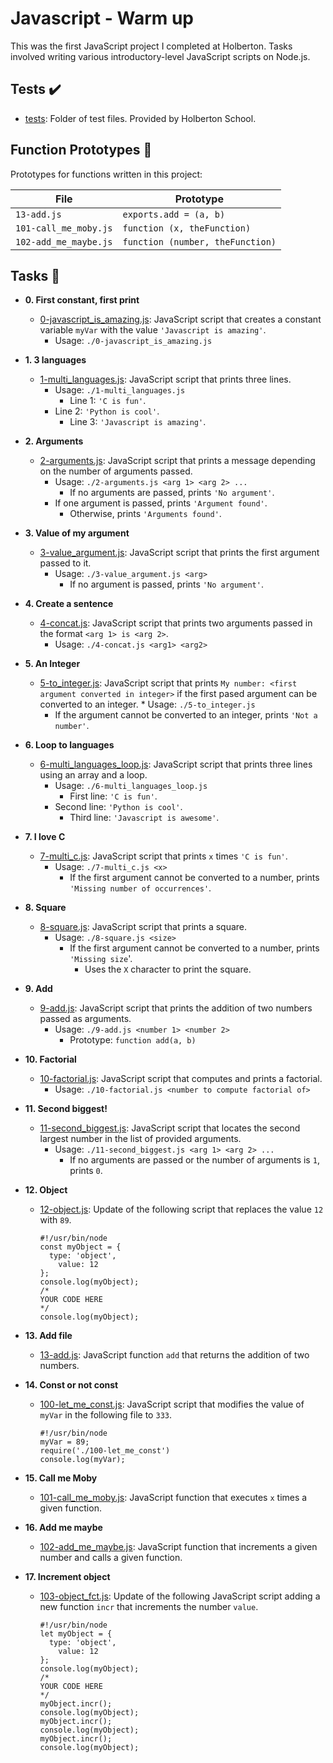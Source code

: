 # Javascript - Warm up

This was the first JavaScript project I completed at Holberton. Tasks involved
writing various introductory-level JavaScript scripts on Node.js.

## Tests :heavy_check_mark:

* [tests](./tests): Folder of test files. Provided by Holberton School.

## Function Prototypes :floppy_disk:

Prototypes for functions written in this project:

| File        | Prototype                                  |
| ----------- | ------------------------------------------ |
| `13-add.js` | `exports.add = (a, b)`                     |
| `101-call_me_moby.js` | `function (x, theFunction)`      |
| `102-add_me_maybe.js` | `function (number, theFunction)` |

## Tasks :page_with_curl:

* **0. First constant, first print**
  * [0-javascript_is_amazing.js](./0-javascript_is_amazing.js): JavaScript script
    that creates a constant variable `myVar` with the value `'Javascript is amazing'`.
      * Usage: `./0-javascript_is_amazing.js`

* **1. 3 languages**
  * [1-multi_languages.js](./1-multi_languages.js): JavaScript script that prints
    three lines.
      * Usage: `./1-multi_languages.js`
        * Line 1: `'C is fun'`.
	  * Line 2: `'Python is cool'`.
	    * Line 3: `'Javascript is amazing'`.

* **2. Arguments**
  * [2-arguments.js](./2-arguments.js): JavaScript script that prints a message
    depending on the number of arguments passed.
      * Usage: `./2-arguments.js <arg 1> <arg 2> ...`
        * If no arguments are passed, prints `'No argument'`.
	  * If one argument is passed, prints `'Argument found'`.
	    * Otherwise, prints `'Arguments found'`.

* **3. Value of my argument**
  * [3-value_argument.js](./3-value_argument.js): JavaScript script that prints
    the first argument passed to it.
      * Usage: `./3-value_argument.js <arg>`
        * If no argument is passed, prints `'No argument'`.

* **4. Create a sentence**
  * [4-concat.js](./4-concat.js): JavaScript script that prints two arguments
    passed in the format `<arg 1> is <arg 2>`.
      * Usage: `./4-concat.js <arg1> <arg2>`

* **5. An Integer**
  * [5-to_integer.js](./5-to_integer.js): JavaScript script that prints
    `My number: <first argument converted in integer>` if the first pased argument
      can be converted to an integer.
        * Usage: `./5-to_integer.js`
	  * If the argument cannot be converted to an integer, prints `'Not a number'`.

* **6. Loop to languages**
  * [6-multi_languages_loop.js](./6-multi_languages_loop.js): JavaScript script that
    prints three lines using an array and a loop.
      * Usage: `./6-multi_languages_loop.js`
        * First line: `'C is fun'`.
	  * Second line: `'Python is cool'`.
	    * Third line: `'Javascript is awesome'`.

* **7. I love C**
  * [7-multi_c.js](./7-multi_c.js): JavaScript script that prints `x` times `'C is fun'`.
    * Usage: `./7-multi_c.js <x>`
      * If the first argument cannot be converted to a number, prints
        `'Missing number of occurrences'`.

* **8. Square**
  * [8-square.js](./8-square.js): JavaScript script that prints a square.
    * Usage: `./8-square.js <size>`
      * If the first argument cannot be converted to a number, prints `'Missing size`'.
        * Uses the `X` character to print the square.

* **9. Add**
  * [9-add.js](./9-add.js): JavaScript script that prints the addition of two
    numbers passed as arguments.
      * Usage: `./9-add.js <number 1> <number 2>`
        * Prototype: `function add(a, b)`

* **10. Factorial**
  * [10-factorial.js](./10-factorial.js): JavaScript script that computes and
    prints a factorial.
      * Usage: `./10-factorial.js <number to compute factorial of>`

* **11. Second biggest!**
  * [11-second_biggest.js](./11-second_biggest.js): JavaScript script that
    locates the second largest number in the list of provided arguments.
      * Usage: `./11-second_biggest.js <arg 1> <arg 2> ...`
        * If no arguments are passed or the number of arguments is `1`, prints `0`.

* **12. Object**
  * [12-object.js](./12-object.js): Update of the following script that replaces
    the value `12` with `89`.
    ```
    #!/usr/bin/node
    const myObject = {
      type: 'object',
        value: 12
	};
	console.log(myObject);
	/*
	YOUR CODE HERE
	*/
	console.log(myObject);
	```

* **13. Add file**
  * [13-add.js](./13-add.js): JavaScript function `add` that returns the addition
    of two numbers.

* **14. Const or not const**
  * [100-let_me_const.js](./100-let_me_const.js): JavaScript script that modifies
    the value of `myVar` in the following file to `333`.
    ```
    #!/usr/bin/node
    myVar = 89;
    require('./100-let_me_const')
    console.log(myVar);
    ```

* **15. Call me Moby**
  * [101-call_me_moby.js](./101-call_me_moby.js): JavaScript function that executes
    `x` times a given function.

* **16. Add me maybe**
  * [102-add_me_maybe.js](./102-add_me_maybe.js): JavaScript function that
    increments a given number and calls a given function.

* **17. Increment object**
  * [103-object_fct.js](./103-object_fct.js): Update of the following JavaScript
    script adding a new function `incr` that increments the number `value`.
    ```
    #!/usr/bin/node
    let myObject = {
      type: 'object',
        value: 12
	};
	console.log(myObject);
	/*
	YOUR CODE HERE
	*/
	myObject.incr();
	console.log(myObject);
	myObject.incr();
	console.log(myObject);
	myObject.incr();
	console.log(myObject);
	```